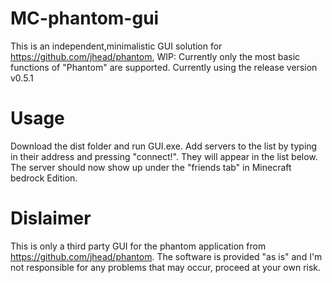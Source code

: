 # MC-phantom-gui
This is an independent,minimalistic GUI solution for https://github.com/jhead/phantom, WIP: Currently only the most basic functions of "Phantom" are supported. Currently using the release version v0.5.1

# Usage
Download the dist folder and run GUI.exe. Add servers to the list by typing in their address and pressing "connect!". They will appear in the list below. The server should now show up under the "friends tab" in Minecraft bedrock Edition. 

# Dislaimer
This is only a third party GUI for the phantom application from https://github.com/jhead/phantom. The software is provided "as is" and I'm not responsible for any problems that may occur, proceed at your own risk.

